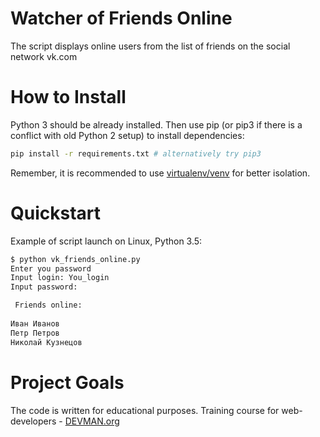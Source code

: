 # Watcher of Friends Online

The script displays online users from the list of friends on the social network vk.com


# How to Install

Python 3 should be already installed. Then use pip (or pip3 if there is a conflict with old Python 2 setup) to install dependencies:

```bash
pip install -r requirements.txt # alternatively try pip3
```
Remember, it is recommended to use [virtualenv/venv](https://devman.org/encyclopedia/pip/pip_virtualenv/) for better isolation.

# Quickstart

Example of script launch on Linux, Python 3.5:

```bash
$ python vk_friends_online.py
Enter you password       
Input login: You_login
Input password:

 Friends online:
 
Иван Иванов
Петр Петров
Николай Кузнецов
```

# Project Goals

The code is written for educational purposes. Training course for web-developers - [DEVMAN.org](https://devman.org)
